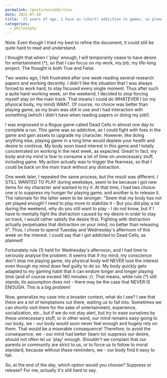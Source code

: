 ```yaml
---
permalink: /posts/en/addiction
date: 2022-07-30
title: '23 years of age, I have an (short) addiction to games, as planned!'
categories:
  - philosophy
---
```


Note: Even though I tried my best to refine the document, it could still be quite hard to read and understand.

I thought that when I 'play' enough, I will temporarily cease to have desire for entertainment (\*), so that I can focus on my work, my job, my life-long project. The thought is both True and False.

Two weeks ago, I felt frustrated after one week reading several research papers and working decently. I didn't like the situation that I was always forced to work hard, to stay focused every single moment. Thus after such a quite hard-working week, on the weekend, I decided to stop forcing myself stay on the main track. That means I could do WHATEVER I (or my physical body, my mind) WANT. Of course, no choice was better than playing game, as my brain was still in use and I had interaction with something (which I didn't have when reading papers or doing my job!). 

I was engrossed in a Rogue game called Dead Cells in almost one day to complete a run. This game was so addictive, as I could fight with foes in the game and gain assets to upgrade my character. However, like doing anything else, playing game in a long time would deplete your health and desire to continue. My body soon losed interest in this game and I totally concentrated on working in the next week, as expected. Great! In fact, my body and my mind is fear to consume a lot of time on unnecessary stuff, including game. My action actually was to trigger the fearness, so that I could be back on the main track without any distraction.

One week later, I repeated the same process, but the result was different. I STILL WANTED TO PLAY during weekdays, seem to be because I got new items for my character and wanted to try it. At that time, I had two choice: one is to suppress my hunger for playing game, and another is to release it. The rationale for the latter seem to be stronger: "Seem that my body has not yet played enough! I need to play more to stabilize it - But you did play a lot during the weekend, why do you still want to play - I do not know, but if I have to mentally fight the distraction caused by my desire in order to stay on track, I would rather satisfy the desire first. Fighting with distraction actually perpetuates that distraction on your mind, no better than releasing it". Thus, I chose to spend Tuesday and Wednesday's afternoon of this week on the interest. I could say that I got addicted to Dead Cells, as planned!

Fortunately rule (1) held for Wednesday's afternoon, and I had time to seriously analyse the problem. It seems that if my mind, my conscience don't stop me playing game, my physical body will NEVER lose the interest even though my mind does feel guilty to do so. My body quickly gets adapted to my gaming habit that it can endure longer and longer playing time (and of course exceed 180 minutes :/). That means, while rule (\*) still stands, its assumption does not - there may be the case that NEVER IS ENOUGH. This is a big problem!

Now, generalize my case into a broader context, what do I see? I see that there are a lot of temptations out there, waiting us to fall into. Sometimes we can shortly visit them for the sake of entertainment, experience, socialization, etc., but if we do not stay alert, but try to ease ourselves by these unnecessary stuff, or in other word, our mind remains easy-going to our body, we - our body would soon never feel enough and hugely rely on them. That would be a miserable consequence! Therefore, to avoid the consequence, we - our mind had better (learn to) suppress our desire, should not often let us 'play' enough. Shouldn't we complain that our parents or community are strict to us, or to force us to follow to moral standard, because without these reminders, we - our body find it easy to fall.

So, at the end of the day, which option would you choose? Suppress or release? For me, actually it's still hard to say.